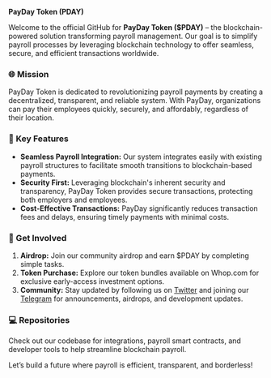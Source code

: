 **PayDay Token (PDAY)**

Welcome to the official GitHub for **PayDay Token ($PDAY)** – the blockchain-powered solution transforming payroll management. Our goal is to simplify payroll processes by leveraging blockchain technology to offer seamless, secure, and efficient transactions worldwide.

### 🌐 Mission
PayDay Token is dedicated to revolutionizing payroll payments by creating a decentralized, transparent, and reliable system. With PayDay, organizations can pay their employees quickly, securely, and affordably, regardless of their location.

### 🔗 Key Features
- **Seamless Payroll Integration:** Our system integrates easily with existing payroll structures to facilitate smooth transitions to blockchain-based payments.
- **Security First:** Leveraging blockchain's inherent security and transparency, PayDay Token provides secure transactions, protecting both employers and employees.
- **Cost-Effective Transactions:** PayDay significantly reduces transaction fees and delays, ensuring timely payments with minimal costs.

### 🚀 Get Involved
1. **Airdrop:** Join our community airdrop and earn $PDAY by completing simple tasks.
2. **Token Purchase:** Explore our token bundles available on Whop.com for exclusive early-access investment options.
3. **Community:** Stay updated by following us on [Twitter](https://twitter.com/PDAY_Token) and joining our [Telegram](https://t.me/paydaytokenchan) for announcements, airdrops, and development updates.

### 💻 Repositories
Check out our codebase for integrations, payroll smart contracts, and developer tools to help streamline blockchain payroll.

Let’s build a future where payroll is efficient, transparent, and borderless!
